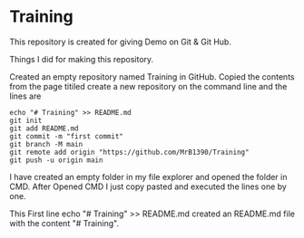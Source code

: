 ﻿# Training

This repository is created for giving Demo on Git & Git Hub.

Things I did for making this repository.

Created an empty repository named Training in GitHub.
Copied the contents from the page titiled create a new repository on the command line and the lines are
```
echo "# Training" >> README.md
git init
git add README.md
git commit -m "first commit"
git branch -M main
git remote add origin "https://github.com/MrB1390/Training"
git push -u origin main
```
I have created an empty folder in my file explorer and opened the folder in CMD. After Opened CMD I just copy pasted and executed the lines one by one.

This First line echo "# Training" >> README.md created an README.md file with the content "# Training".
